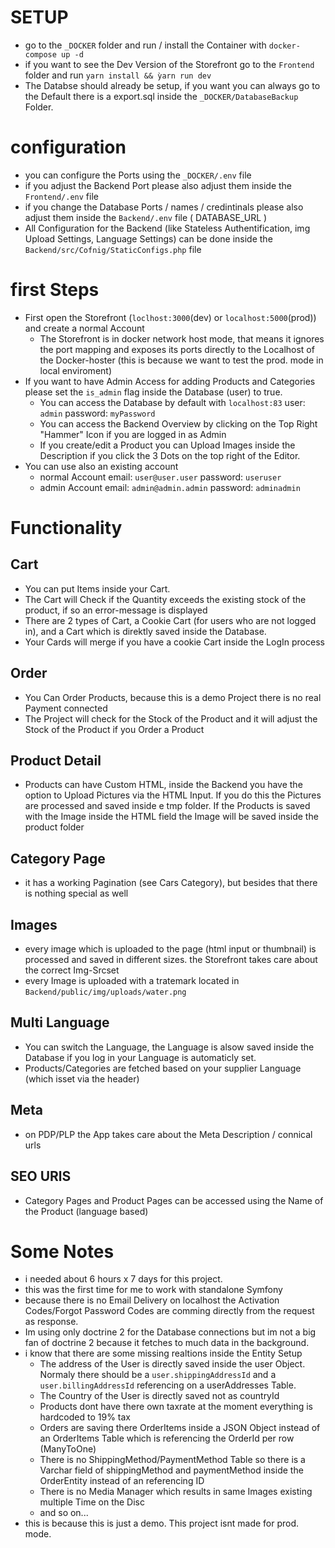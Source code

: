 # SETUP
- go to the `_DOCKER` folder and run / install the Container with `docker-compose up -d`
- if you want to see the Dev Version of the Storefront go to the `Frontend` folder and run `yarn install && ỳarn run dev`
- The Databse should already be setup, if you want you can always go to the Default there is a export.sql inside the `_DOCKER/DatabaseBackup` Folder.

# configuration
- you can configure the Ports using the `_DOCKER/.env` file 
- if you adjust the Backend Port please also adjust them inside the `Frontend/.env` file
- if you change the Database Ports / names / credintinals please also adjust them inside the `Backend/.env` file ( DATABASE_URL )
- All Configuration for the Backend (like Stateless Authentification, img Upload Settings, Language Settings) can be done inside the `Backend/src/Cofnig/StaticConfigs.php` file

# first Steps
- First open the Storefront (`loclhost:3000`(dev) or `localhost:5000`(prod)) and create a normal Account 
  - The Storefront is in docker network host mode, that means it ignores the port mapping and exposes its ports directly to the Localhost of the Docker-hoster (this is because we want to test the prod. mode in local enviroment) 
- If you want to have Admin Access for adding Products and Categories please set the `is_admin` flag inside the Database (user) to true.
  - You can access the Database by default with `localhost:83` user: `admin` password: `myPassword`
  - You can access the Backend Overview by clicking on the Top Right "Hammer" Icon if you are logged in as Admin
  - If you create/edit a Product you can Upload Images inside the Description if you click the 3 Dots on the top right of the Editor.
- You can use also an existing account 
  - normal Account email: `user@user.user` password: `useruser`
  - admin Account email: `admin@admin.admin` password: `adminadmin`

# Functionality
## Cart
- You can put Items inside your Cart. 
- The Cart will Check if the Quantity exceeds the existing stock of the product, if so an error-message is displayed
- There are 2 types of Cart, a Cookie Cart (for users who are not logged in), and a Cart which is direktly saved inside the Database. 
- Your Cards will merge if you have a cookie Cart inside the LogIn process
## Order
- You Can Order Products, because this is a demo Project there is no real Payment connected 
- The Project will check for the Stock of the Product and it will adjust the Stock of the Product if you Order a Product
## Product Detail 
- Products can have Custom HTML, inside the Backend you have the option to Upload Pictures via the HTML Input. 
If you do this the Pictures are processed and saved inside e tmp folder. If the Products is saved with the Image inside the HTML field the Image will be saved inside the product folder
## Category Page
- it has a working Pagination (see Cars Category), but besides that there is nothing special as well
## Images
- every image which is uploaded to the page (html input or thumbnail) is processed and saved in different sizes. the Storefront takes care about the correct Img-Srcset
- every Image is uploaded with a tratemark located in `Backend/public/img/uploads/water.png` 
## Multi Language
- You can switch the Language, the Language is alsow saved inside the Database if you log in your Language is automaticly set. 
- Products/Categories are fetched based on your supplier Language (which isset via the header)
## Meta  
- on PDP/PLP the App takes care about the Meta Description / connical urls
## SEO URlS
- Category Pages and Product Pages can be accessed using the Name of the Product (language based)
# Some Notes
- i needed about 6 hours x 7 days for this project.
- this was the first time for me to work with standalone Symfony
- because there is no Email Delivery on localhost the Activation Codes/Forgot Password Codes are comming directly from the request as response.
- Im using only doctrine 2 for the Database connections but im not a big fan of doctrine 2 because it fetches to much data in the background. 
- i know that there are some missing realtions inside the Entity Setup
  - The address of the User is directly saved inside the user Object. Normaly there should be a `user.shippingAddressId` and a `user.billingAddressId` referencing on a userAddresses Table.
  - The Country of the User is directly saved not as countryId
  - Products dont have there own taxrate at the moment everything is hardcoded to 19% tax
  - Orders are saving there OrderItems inside a JSON Object instead of an OrderItems Table which is referencing the OrderId per row (ManyToOne)
  - There is no ShippingMethod/PaymentMethod Table so there is a Varchar field of shippingMethod and paymentMethod inside the OrderEntity instead of an referencing ID
  - There is no Media Manager which results in same Images existing multiple Time on the Disc 
  - and so on... 
- this is because this is just a demo. This project isnt made for prod. mode.
